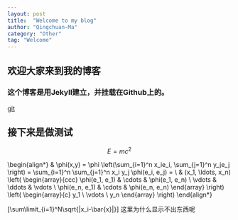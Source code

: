 ```yaml
---
layout: post
title:  "Welcome to my blog"
author: "Qingchuan-Ma"
category: "Other"
tag: "Welcome"
---
```


## 欢迎大家来到我的博客

### 这个博客是用Jekyll建立，并挂载在Github上的。

[git](http://blog.csdn.net/yywan1314520/article/details/51566924)

## 接下来是做测试


$$
E=mc^2
$$


\begin{align*}
  & \phi(x,y) = \phi \left(\sum_{i=1}^n x_ie_i, \sum_{j=1}^n y_je_j \right)
  = \sum_{i=1}^n \sum_{j=1}^n x_i y_j \phi(e_i, e_j) = \\
  & (x_1, \ldots, x_n) \left( \begin{array}{ccc}
      \phi(e_1, e_1) & \cdots & \phi(e_1, e_n) \\
      \vdots & \ddots & \vdots \\
      \phi(e_n, e_1) & \cdots & \phi(e_n, e_n)
    \end{array} \right)
  \left( \begin{array}{c}
      y_1 \\
      \vdots \\
      y_n
    \end{array} \right)
\end{align*}


\[\sum\limit_{i=1}^N\sqrt{|x_i-\bar{x}|}\]
这里为什么显示不出东西呢
